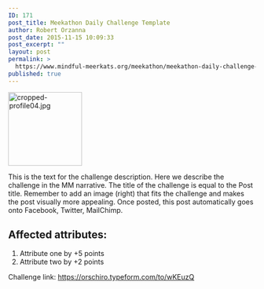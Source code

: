 ```yaml
---
ID: 171
post_title: Meekathon Daily Challenge Template
author: Robert Orzanna
post_date: 2015-11-15 10:09:33
post_excerpt: ""
layout: post
permalink: >
  https://www.mindful-meerkats.org/meekathon/meekathon-daily-challenge-template/
published: true
---
```

<a href="https://www.mindful-meerkats.org/wp-content/uploads/2015/04/cropped-profile04.jpg"><img class="alignright wp-image-127 size-thumbnail" src="https://www.mindful-meerkats.org/wp-content/uploads/2015/04/cropped-profile04-150x150.jpg" alt="cropped-profile04.jpg" width="150" height="150" /></a>

This is the text for the challenge description. Here we describe the challenge in the MM narrative. The title of the challenge is equal to the Post title. Remember to add an image (right) that fits the challenge and makes the post visually more appealing. Once posted, this post automatically goes onto Facebook, Twitter, MailChimp.
<h2>Affected attributes:</h2>
<ol>
	<li>Attribute one by +5 points</li>
	<li>Attribute two by +2 points</li>
</ol>
Challenge link: <a href="https://orschiro.typeform.com/to/wKEuzQ">https://orschiro.typeform.com/to/wKEuzQ</a>

&nbsp;